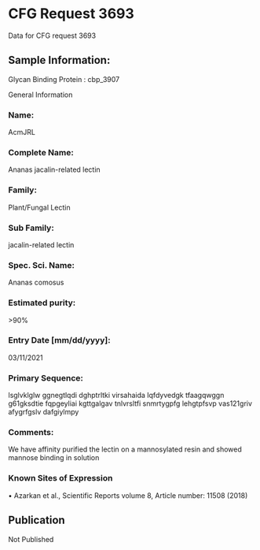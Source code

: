 # CFG Request 3693

Data for CFG request 3693

## Sample Information:

Glycan Binding Protein : cbp_3907

General Information

### Name: 

AcmJRL

### Complete Name: 

Ananas jacalin-related lectin

### Family: 

Plant/Fungal Lectin

### Sub Family: 

jacalin-related lectin

### Spec. Sci. Name: 

Ananas comosus

### Estimated purity: 

\>90%

### Entry Date [mm/dd/yyyy]: 

03/11/2021

### Primary Sequence:

lsglvklglw ggnegtlqdi dghptrltki virsahaida Iqfdyvedgk tfaagqwggn
g61gksdtie fqpgeyliai kgttgalgav tnlvrsltfi snmrtygpfg lehgtpfsvp
vas121griv afygrfgslv dafgiylmpy

### Comments:

We have affinity purified the lectin on a mannosylated resin and showed mannose binding in solution

### Known Sites of Expression

• Azarkan et al., Scientific Reports volume 8, Article number: 11508 (2018)


## Publication

Not Published
